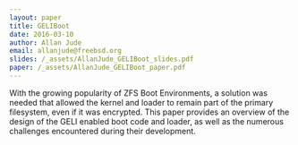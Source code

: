 ```yaml
---
layout: paper
title: GELIBoot
date: 2016-03-10
author: Allan Jude
email: allanjude@freebsd.org
slides: /_assets/AllanJude_GELIBoot_slides.pdf
paper: /_assets/AllanJude_GELIBoot_paper.pdf
---
```

With the growing popularity of ZFS Boot Environments, a solution was needed that allowed the kernel and loader to remain part of the primary filesystem, even if it was encrypted.
This paper provides an overview of the design of the GELI enabled boot code and loader, as well as the numerous challenges encountered during their development.
